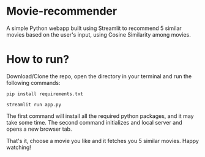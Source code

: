 ﻿# Movie-recommender
A simple Python webapp built using Streamlit to recommend 5 similar movies based on the user's input, using Cosine Similarity among movies.

# How to run?
Download/Clone the repo, open the directory in your terminal and run the following commands:

`pip install requirements.txt`

`streamlit run app.py`

The first command will install all the required python packages, and it may take some time.
The second command initializes and local server and opens a new browser tab.

That's it, choose a movie you like and it fetches you 5 similar movies. Happy watching!
